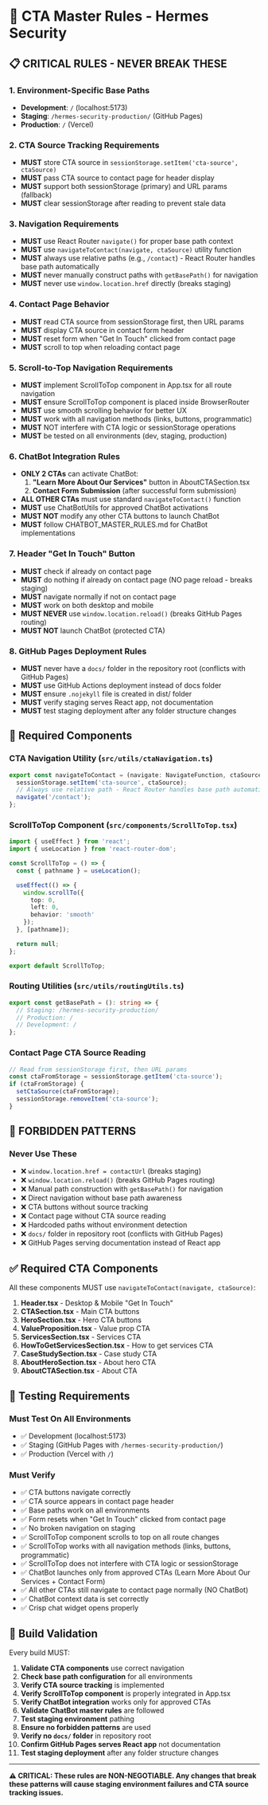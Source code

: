 # 🎯 CTA Master Rules - Hermes Security

## 📋 **CRITICAL RULES - NEVER BREAK THESE**

### **1. Environment-Specific Base Paths**
- **Development**: `/` (localhost:5173)
- **Staging**: `/hermes-security-production/` (GitHub Pages)
- **Production**: `/` (Vercel)

### **2. CTA Source Tracking Requirements**
- **MUST** store CTA source in `sessionStorage.setItem('cta-source', ctaSource)`
- **MUST** pass CTA source to contact page for header display
- **MUST** support both sessionStorage (primary) and URL params (fallback)
- **MUST** clear sessionStorage after reading to prevent stale data

### **3. Navigation Requirements**
- **MUST** use React Router `navigate()` for proper base path context
- **MUST** use `navigateToContact(navigate, ctaSource)` utility function
- **MUST** always use relative paths (e.g., `/contact`) - React Router handles base path automatically
- **MUST** never manually construct paths with `getBasePath()` for navigation
- **MUST** never use `window.location.href` directly (breaks staging)

### **4. Contact Page Behavior**
- **MUST** read CTA source from sessionStorage first, then URL params
- **MUST** display CTA source in contact form header
- **MUST** reset form when "Get In Touch" clicked from contact page
- **MUST** scroll to top when reloading contact page

### **5. Scroll-to-Top Navigation Requirements**
- **MUST** implement ScrollToTop component in App.tsx for all route navigation
- **MUST** ensure ScrollToTop component is placed inside BrowserRouter
- **MUST** use smooth scrolling behavior for better UX
- **MUST** work with all navigation methods (links, buttons, programmatic)
- **MUST** NOT interfere with CTA logic or sessionStorage operations
- **MUST** be tested on all environments (dev, staging, production)

### **6. ChatBot Integration Rules**
- **ONLY 2 CTAs** can activate ChatBot:
  1. **"Learn More About Our Services"** button in AboutCTASection.tsx
  2. **Contact Form Submission** (after successful form submission)
- **ALL OTHER CTAs** must use standard `navigateToContact()` function
- **MUST** use ChatBotUtils for approved ChatBot activations
- **MUST NOT** modify any other CTA buttons to launch ChatBot
- **MUST** follow CHATBOT_MASTER_RULES.md for ChatBot implementations

### **7. Header "Get In Touch" Button**
- **MUST** check if already on contact page
- **MUST** do nothing if already on contact page (NO page reload - breaks staging)
- **MUST** navigate normally if not on contact page
- **MUST** work on both desktop and mobile
- **MUST NEVER** use `window.location.reload()` (breaks GitHub Pages routing)
- **MUST NOT** launch ChatBot (protected CTA)

### **8. GitHub Pages Deployment Rules**
- **MUST** never have a `docs/` folder in the repository root (conflicts with GitHub Pages)
- **MUST** use GitHub Actions deployment instead of docs folder
- **MUST** ensure `.nojekyll` file is created in dist/ folder
- **MUST** verify staging serves React app, not documentation
- **MUST** test staging deployment after any folder structure changes

## 🔧 **Required Components**

### **CTA Navigation Utility** (`src/utils/ctaNavigation.ts`)
```typescript
export const navigateToContact = (navigate: NavigateFunction, ctaSource: string): void => {
  sessionStorage.setItem('cta-source', ctaSource);
  // Always use relative path - React Router handles base path automatically
  navigate('/contact');
};
```

### **ScrollToTop Component** (`src/components/ScrollToTop.tsx`)
```typescript
import { useEffect } from 'react';
import { useLocation } from 'react-router-dom';

const ScrollToTop = () => {
  const { pathname } = useLocation();

  useEffect(() => {
    window.scrollTo({
      top: 0,
      left: 0,
      behavior: 'smooth'
    });
  }, [pathname]);

  return null;
};

export default ScrollToTop;
```

### **Routing Utilities** (`src/utils/routingUtils.ts`)
```typescript
export const getBasePath = (): string => {
  // Staging: /hermes-security-production/
  // Production: /
  // Development: /
};
```

### **Contact Page CTA Source Reading**
```typescript
// Read from sessionStorage first, then URL params
const ctaFromStorage = sessionStorage.getItem('cta-source');
if (ctaFromStorage) {
  setCtaSource(ctaFromStorage);
  sessionStorage.removeItem('cta-source');
}
```

## 🚫 **FORBIDDEN PATTERNS**

### **Never Use These**
- ❌ `window.location.href = contactUrl` (breaks staging)
- ❌ `window.location.reload()` (breaks GitHub Pages routing)
- ❌ Manual path construction with `getBasePath()` for navigation
- ❌ Direct navigation without base path awareness
- ❌ CTA buttons without source tracking
- ❌ Contact page without CTA source reading
- ❌ Hardcoded paths without environment detection
- ❌ `docs/` folder in repository root (conflicts with GitHub Pages)
- ❌ GitHub Pages serving documentation instead of React app

## ✅ **Required CTA Components**

All these components MUST use `navigateToContact(navigate, ctaSource)`:

1. **Header.tsx** - Desktop & Mobile "Get In Touch"
2. **CTASection.tsx** - Main CTA buttons
3. **HeroSection.tsx** - Hero CTA buttons
4. **ValueProposition.tsx** - Value prop CTA
5. **ServicesSection.tsx** - Services CTA
6. **HowToGetServicesSection.tsx** - How to get services CTA
7. **CaseStudySection.tsx** - Case study CTA
8. **AboutHeroSection.tsx** - About hero CTA
9. **AboutCTASection.tsx** - About CTA

## 🧪 **Testing Requirements**

### **Must Test On All Environments**
- ✅ Development (localhost:5173)
- ✅ Staging (GitHub Pages with `/hermes-security-production/`)
- ✅ Production (Vercel with `/`)

### **Must Verify**
- ✅ CTA buttons navigate correctly
- ✅ CTA source appears in contact page header
- ✅ Base paths work on all environments
- ✅ Form resets when "Get In Touch" clicked from contact page
- ✅ No broken navigation on staging
- ✅ ScrollToTop component scrolls to top on all route changes
- ✅ ScrollToTop works with all navigation methods (links, buttons, programmatic)
- ✅ ScrollToTop does not interfere with CTA logic or sessionStorage
- ✅ ChatBot launches only from approved CTAs (Learn More About Our Services + Contact Form)
- ✅ All other CTAs still navigate to contact page normally (NO ChatBot)
- ✅ ChatBot context data is set correctly
- ✅ Crisp chat widget opens properly

## 🔄 **Build Validation**

Every build MUST:
1. **Validate CTA components** use correct navigation
2. **Check base path configuration** for all environments
3. **Verify CTA source tracking** is implemented
4. **Verify ScrollToTop component** is properly integrated in App.tsx
5. **Verify ChatBot integration** works only for approved CTAs
6. **Validate ChatBot master rules** are followed
7. **Test staging environment** pathing
8. **Ensure no forbidden patterns** are used
9. **Verify no `docs/` folder** in repository root
10. **Confirm GitHub Pages serves React app** not documentation
11. **Test staging deployment** after any folder structure changes

---

**⚠️ CRITICAL: These rules are NON-NEGOTIABLE. Any changes that break these patterns will cause staging environment failures and CTA source tracking issues.**
